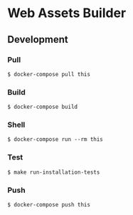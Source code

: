 # Web Assets Builder

## Development

### Pull

```
$ docker-compose pull this
```

### Build

```
$ docker-compose build
```

### Shell

```
$ docker-compose run --rm this
```

### Test

```
$ make run-installation-tests
```

### Push

```
$ docker-compose push this
```
